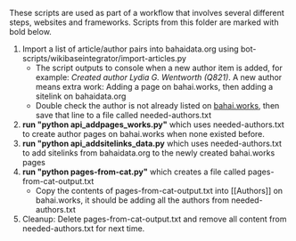 These scripts are used as part of a workflow that involves several different steps, websites and frameworks. Scripts from this folder are marked with bold below.

1. Import a list of article/author pairs into bahaidata.org using bot-scripts/wikibaseintegrator/import-articles.py
   - The script outputs to console when a new author item is added, for example: *Created author Lydia G. Wentworth (Q821)*. A new author means extra work: Adding a page on bahai.works, then adding a sitelink on bahaidata.org
   - Double check the author is not already listed on [bahai.works](https://bahai.works/Authors), then save that line to a file called needed-authors.txt
2. **run "python api_addpages_works.py"** which uses needed-authors.txt to create author pages on bahai.works when none existed before.
3. **run "python api_addsitelinks_data.py** which uses needed-authors.txt to add sitelinks from bahaidata.org to the newly created bahai.works pages
4. **run "python pages-from-cat.py"** which creates a file called pages-from-cat-output.txt
   - Copy the contents of pages-from-cat-output.txt into [[Authors]] on bahai.works, it should be adding all the authors from needed-authors.txt
5. Cleanup: Delete pages-from-cat-output.txt and remove all content from needed-authors.txt for next time.
